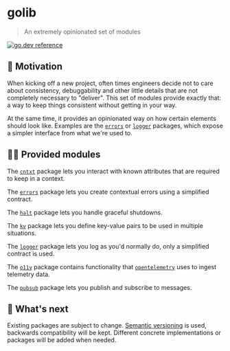 # golib
> An extremely opinionated set of modules

[![go.dev reference](https://img.shields.io/badge/go.dev-reference-007d9c?logo=go&logoColor=white&style=flat-square)](https://pkg.go.dev/mod/github.com/thisiserico/golib/v2?tab=packages)


## 🧐 Motivation
When kicking off a new project, often times engineers decide not to care about consistency, debuggability and other little details that are not completely necessary to "deliver".
This set of modules provide exactly that: a way to keep things consistent without getting in your way.

At the same time, it provides an opinionated way on how certain elements should look like. Examples are the [`errors`][errors] or [`logger`][logger] packages,
which expose a simpler interface from what we're used to.


## 👩‍💻 Provided modules

The [`cntxt`][cntxt] package lets you interact with known attributes that are required to keep in a context.

The [`errors`][errors] package lets you create contextual errors using a simplified contract.

The [`halt`][halt] package lets you handle graceful shutdowns.

The [`kv`][kv] package lets you define key-value pairs to be used in multiple situations.

The [`logger`][logger] package lets you log as you'd normally do, only a simplified contract is used.

The [`o11y`][o11y] package contains functionality that [`opentelemetry`][opentelemetry] uses to ingest telemetry data.

The [`pubsub`][pubsub] package lets you publish and subscribe to messages.


## 🥺 What's next
Existing packages are subject to change.
[Semantic versioning][semver] is used, backwards compatibility will be kept.
Different concrete implementations or packages will be added when needed.


[opentelemetry]: https://pkg.go.dev/go.opentelemetry.io
[cntxt]: https://pkg.go.dev/github.com/thisiserico/golib/v2/cntxt
[errors]: https://pkg.go.dev/github.com/thisiserico/golib/v2/errors
[halt]: https://pkg.go.dev/github.com/thisiserico/golib/v2/halt
[kv]: https://pkg.go.dev/github.com/thisiserico/golib/v2/kv
[logger]: https://pkg.go.dev/github.com/thisiserico/golib/v2/logger
[o11y]: https://pkg.go.dev/github.com/thisiserico/golib/v2/o11y
[pubsub]: https://pkg.go.dev/github.com/thisiserico/golib/v2/pubsub
[semver]: https://semver.org

